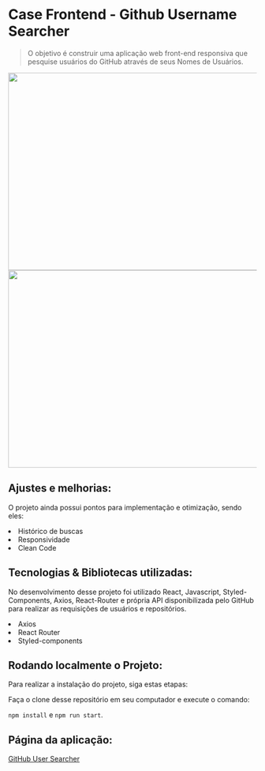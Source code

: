 # Case Frontend - Github Username Searcher

> O objetivo é construir uma aplicação web front-end responsiva que pesquise usuários do GitHub através de seus Nomes de Usuários. 

<div>
   <img align="center"  height="400" width="900" src="https://user-images.githubusercontent.com/94642853/170765659-b697d1d1-7128-4843-8130-d734dc587bcf.png"/>
   <img align="center"  height="400" width="900" src="https://user-images.githubusercontent.com/94642853/170765754-95c14779-4338-40b1-91c0-48291f7e1626.png"/>
</div>

## <strong>Ajustes e melhorias:</strong> 

O projeto ainda possui pontos para implementação e otimização, sendo eles: 

<li>Histórico de buscas</li>
<li>Responsividade</li>
<li>Clean Code</li>

## <strong>Tecnologias & Bibliotecas utilizadas:</strong> 

No desenvolvimento desse projeto foi utilizado React, Javascript, Styled-Components, Axios, React-Router e própria API disponibilizada pelo GitHub para realizar as requisições de usuários e repositórios. 

<li>Axios</li>
<li>React Router</li>
<li>Styled-components</li>

## <strong>Rodando localmente o Projeto:</strong> 

Para realizar a instalação do projeto, siga estas etapas:

Faça o clone desse repositório em seu computador e execute o comando:

`npm install` e `npm run start`.

## <strong>Página da aplicação:</strong> 
<a href="danilo-silverio-github-user-searcher.surge.sh">GitHub User Searcher</a>